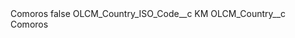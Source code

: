 <?xml version="1.0" encoding="UTF-8"?>
<CustomMetadata xmlns="http://soap.sforce.com/2006/04/metadata" xmlns:xsi="http://www.w3.org/2001/XMLSchema-instance" xmlns:xsd="http://www.w3.org/2001/XMLSchema">
    <label>Comoros</label>
    <protected>false</protected>
    <values>
        <field>OLCM_Country_ISO_Code__c</field>
        <value xsi:type="xsd:string">KM</value>
    </values>
    <values>
        <field>OLCM_Country__c</field>
        <value xsi:type="xsd:string">Comoros</value>
    </values>
</CustomMetadata>
